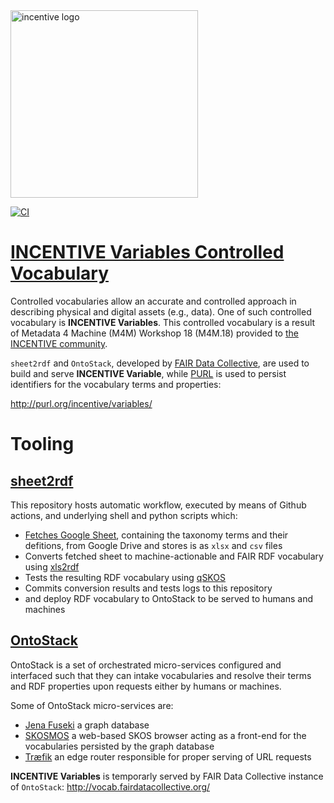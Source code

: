 <img src="https://zenodo.org/api/files/00000000-0000-0000-0000-000000000000/incentive/logo.jpg" alt="incentive logo" width="300"/>

[![CI](https://github.com/fair-data-collective/M4M18-vocabulary/workflows/Sheet2RDF/badge.svg)](https://github.com/fair-data-collective/M4M18-vocabulary/actions?query=workflow%3ASheet2RDF)

# [INCENTIVE Variables Controlled Vocabulary](http://purl.org/incentive/variables/)
Controlled vocabularies allow an accurate and controlled approach in describing physical and digital assets (e.g., data). One of such controlled vocabulary is **INCENTIVE Variables**. This controlled vocabulary is a result of Metadata 4 Machine (M4M) Workshop 18 (M4M.18) provided to [the INCENTIVE community](https://zenodo.org/communities/incentive/about/). 

`sheet2rdf` and `OntoStack`, developed by [FAIR Data Collective](https://dk.linkedin.com/company/fair-data-collective), are used to build and serve **INCENTIVE Variable**, while [PURL](https://archive.org/services/purl/) is used to persist identifiers for the vocabulary terms and properties:

   http://purl.org/incentive/variables/


# Tooling
## [sheet2rdf](https://github.com/fair-data-collective/sheet2rdf)

This repository hosts automatic workflow, executed by means of Github actions, and underlying shell and python scripts which:

- [Fetches Google Sheet](https://docs.google.com/spreadsheets/d/1g6pfXRYA-4LjRj2ZS74jcs9R5vs5dOCoBdwAQW8opcY/edit#gid=1316280843), containing the taxonomy terms and their defitions, from Google Drive and stores is as `xlsx` and `csv` files
- Converts fetched sheet to machine-actionable and FAIR RDF vocabulary using [xls2rdf](https://github.com/sparna-git/xls2rdf)
- Tests the resulting RDF vocabulary using [qSKOS](https://github.com/cmader/qSKOS/)
- Commits conversion results and tests logs to this repository
- and deploy RDF vocabulary to OntoStack to be served to humans and machines

## [OntoStack](http://vocab.fairdatacollective.org)

OntoStack is a set of orchestrated micro-services configured and interfaced such that they can intake vocabularies and resolve their terms and RDF properties upon requests either by humans or machines.

Some of OntoStack micro-services are:

- [Jena Fuseki](https://jena.apache.org/documentation/fuseki2/) a graph database
- [SKOSMOS](http://www.skosmos.org/) a web-based SKOS browser acting as a front-end for the vocabularies persisted by the graph database
- [Træfik](https://doc.traefik.io/traefik/) an edge router responsible for proper serving of URL requests

**INCENTIVE Variables** is temporarly served by FAIR Data Collective instance of `OntoStack`:
http://vocab.fairdatacollective.org/
